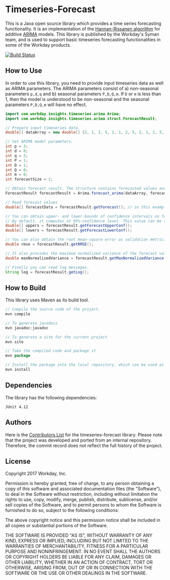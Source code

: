 # Timeseries-Forecast

This is a Java open source library which provides a time series forecasting functionality. It is an implementation of the [Hannan-Rissanen algorithm](http://www.jstor.org/stable/2241884?seq=1#page_scan_tab_contents "Paper") for additive [ARIMA](https://en.wikipedia.org/wiki/Autoregressive_integrated_moving_average "Wiki") models. This library is published by the Workday's Syman team, and is used to support basic timeseries forecasting functionalities in some of the Workday products.

[![Build Status](https://travis-ci.org/Workday/timeseries-forecast.svg?branch=master)](https://travis-ci.org/Workday/timeseries-forecast)

How to Use
---

In order to use this library, you need to provide input timeseries data as well as ARIMA parameters. The ARIMA parameters consist of a) non-seasonal parameters `p,d,q` and b) seasonal parameters `P,D,Q,m`. If `D` or `m` is less than 1, then the model is understood to be non-seasonal and the seasonal parameters `P,D,Q,m` will have no effect.

```java
import com.workday.insights.timeseries.arima.Arima;
import com.workday.insights.timeseries.arima.struct.ForecastResult;

// Prepare input timeseries data.
double[] dataArray = new double[] {2, 1, 2, 5, 2, 1, 2, 5, 2, 1, 2, 5, 2, 1, 2, 5};

// Set ARIMA model parameters.
int p = 3;
int d = 0;
int q = 3;
int P = 1;
int D = 1;
int Q = 0;
int m = 0;
int forecastSize = 1;

// Obtain forecast result. The structure contains forecasted values and performance metric etc.
ForecastResult forecastResult = Arima.forecast_arima(dataArray, forecastSize, p, d, q, P, D, Q, m);

// Read forecast values
double[] forecastData = forecastResult.getForecast(); // in this example, it will return { 2 }

// You can obtain upper- and lower-bounds of confidence intervals on forecast values.
// By default, it computes at 95%-confidence level. This value can be adjusted in ForecastUtil.java
double[] uppers = forecastResult.getForecastUpperConf();
double[] lowers = forecastResult.getForecastLowerConf();

// You can also obtain the root mean-square error as validation metric.
double rmse = forecastResult.getRMSE();

// It also provides the maximum normalized variance of the forecast values and their confidence interval.
double maxNormalizedVariance = forecastResult.getMaxNormalizedVariance();

// Finally you can read log messages.
String log = forecastResult.getLog();
```

How to Build
---
This library uses Maven as its build tool.

```java
// Compile the source code of the project.
mvn compile

// To generate javadocs
mvn javadoc:javadoc

// To generate a site for the current project
mvn site

// Take the compiled code and package it
mvn package

// Install the package into the local repository, which can be used as a dependency in other projects locally.
mvn install
```

Dependencies
---

The library has the following dependencies:
```
JUnit 4.12
```

Authors
---

Here is the [Contributors List](CONTRIBUTORS.md) for the timeseries-forecast library.
Please note that the project was developed and ported from an internal repository. Therefore, the commit record does not reflect the full history of the project.

License
---

Copyright 2017 Workday, Inc.

Permission is hereby granted, free of charge, to any person obtaining a copy of this software and associated documentation files (the "Software"), to deal in the Software without restriction, including without limitation the rights to use, copy, modify, merge, publish, distribute, sublicense, and/or sell copies of the Software, and to permit persons to whom the Software is furnished to do so, subject to the following conditions:

The above copyright notice and this permission notice shall be included in all copies or substantial portions of the Software.

THE SOFTWARE IS PROVIDED "AS IS", WITHOUT WARRANTY OF ANY KIND, EXPRESS OR IMPLIED, INCLUDING BUT NOT LIMITED TO THE WARRANTIES OF MERCHANTABILITY, FITNESS FOR A PARTICULAR PURPOSE AND NONINFRINGEMENT. IN NO EVENT SHALL THE AUTHORS OR COPYRIGHT HOLDERS BE LIABLE FOR ANY CLAIM, DAMAGES OR OTHER LIABILITY, WHETHER IN AN ACTION OF CONTRACT, TORT OR OTHERWISE, ARISING FROM, OUT OF OR IN CONNECTION WITH THE SOFTWARE OR THE USE OR OTHER DEALINGS IN THE SOFTWARE.
